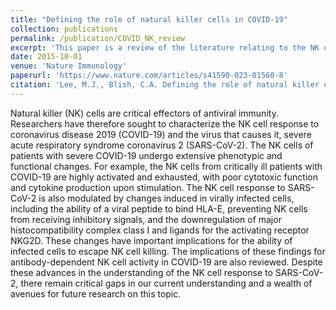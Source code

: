 ```yaml
---
title: "Defining the role of natural killer cells in COVID-19"
collection: publications
permalink: /publication/COVID_NK_review
excerpt: 'This paper is a review of the literature relating to the NK cell response in COVID-19.'
date: 2015-10-01
venue: 'Nature Immunology'
paperurl: 'https://www.nature.com/articles/s41590-023-01560-8'
citation: 'Lee, M.J., Blish, C.A. Defining the role of natural killer cells in COVID-19. Nat Immunol (2023). https://doi.org/10.1038/s41590-023-01560-8'
---
```

Natural killer (NK) cells are critical effectors of antiviral immunity. Researchers have therefore sought to characterize the NK cell response to coronavirus disease 2019 (COVID-19) and the virus that causes it, severe acute respiratory syndrome coronavirus 2 (SARS-CoV-2). The NK cells of patients with severe COVID-19 undergo extensive phenotypic and functional changes. For example, the NK cells from critically ill patients with COVID-19 are highly activated and exhausted, with poor cytotoxic function and cytokine production upon stimulation. The NK cell response to SARS-CoV-2 is also modulated by changes induced in virally infected cells, including the ability of a viral peptide to bind HLA-E, preventing NK cells from receiving inhibitory signals, and the downregulation of major histocompatibility complex class I and ligands for the activating receptor NKG2D. These changes have important implications for the ability of infected cells to escape NK cell killing. The implications of these findings for antibody-dependent NK cell activity in COVID-19 are also reviewed. Despite these advances in the understanding of the NK cell response to SARS-CoV-2, there remain critical gaps in our current understanding and a wealth of avenues for future research on this topic.
